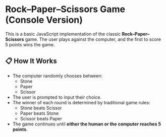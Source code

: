 # Rock–Paper–Scissors Game (Console Version)

This is a basic JavaScript implementation of the classic **Rock–Paper–Scissors** game. The user plays against the computer, and the first to score 5 points wins the game.

## 📋 How It Works

- The computer randomly chooses between:
  - Stone
  - Paper
  - Scissor
- The user is prompted to input their choice.
- The winner of each round is determined by traditional game rules:
  - Stone beats Scissor
  - Paper beats Stone
  - Scissor beats Paper
- The game continues until **either the human or the computer reaches 5 points**.
